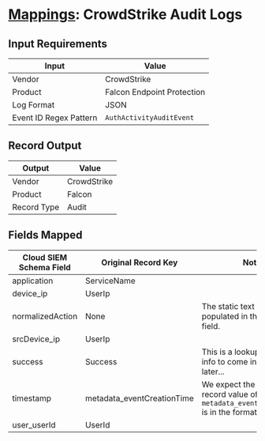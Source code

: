 # [Mappings](README.md): CrowdStrike Audit Logs

## Input Requirements

|Input|Value|
|-----|-----|
|Vendor|CrowdStrike|
|Product|Falcon Endpoint Protection|
|Log Format|JSON|
|Event ID Regex Pattern|`AuthActivityAuditEvent`|

## Record Output

|Output|Value|
|------|-----|
|Vendor|CrowdStrike|
|Product|Falcon|
|Record Type|Audit|

## Fields Mapped

|Cloud SIEM Schema Field|Original Record Key|Notes|
|-----------------------|-------------------|-----|
|application|ServiceName||
|device_ip|UserIp||
|normalizedAction|None|The static text `logon` is populated in this schema field.|
|srcDevice_ip|UserIp||
|success|Success|This is a lookup field. More info to come in the catalog later...|
|timestamp|metadata_eventCreationTime|We expect the orginal record value of `metadata_eventCreationTime` is in the format `epoch_ms`|
|user_userId|UserId||

